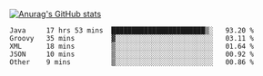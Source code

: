 [![Anurag's GitHub stats](https://github-readme-stats.vercel.app/api?username=sebasphere&count_private=true&theme=tokyonight)](https://github.com/anuraghazra/github-readme-stats)

<!--START_SECTION:waka-->
```text
Java     17 hrs 53 mins  ███████████████████████▒░   93.20 % 
Groovy   35 mins         ▓░░░░░░░░░░░░░░░░░░░░░░░░   03.11 % 
XML      18 mins         ▒░░░░░░░░░░░░░░░░░░░░░░░░   01.64 % 
JSON     10 mins         ▒░░░░░░░░░░░░░░░░░░░░░░░░   00.92 % 
Other    9 mins          ▒░░░░░░░░░░░░░░░░░░░░░░░░   00.86 % 
```
<!--END_SECTION:waka-->

